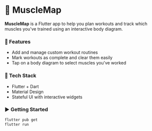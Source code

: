 # 💪 MuscleMap

**MuscleMap** is a Flutter app to help you plan workouts and track which muscles you've trained using an interactive body diagram.

### 🧩 Features
- Add and manage custom workout routines
- Mark workouts as complete and clear them easily
- Tap on a body diagram to select muscles you've worked

### 🚀 Tech Stack
- Flutter + Dart  
- Material Design  
- Stateful UI with interactive widgets

### ▶️ Getting Started
```bash
flutter pub get
flutter run

